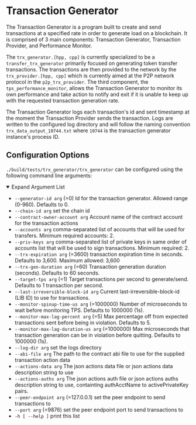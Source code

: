 # Transaction Generator

The Transaction Generator is a program built to create and send transactions at a specified rate in order to generate load on a blockchain.  It is comprised of 3 main components: Transaction Generator, Transaction Provider, and Performance Monitor.

The `trx_generator.[hpp, cpp]` is currently specialized to be a `transfer_trx_generator` primarily focused on generating token transfer transactions.  The transactions are then provided to the network by the `trx_provider.[hpp, cpp]` which is currently aimed at the P2P network protocol in the `p2p_trx_provider`.  The third component, the `tps_performance_monitor`, allows the Transaction Generator to monitor its own performance and take action to notify and exit if it is unable to keep up with the requested transaction generation rate.

The Transaction Generator logs each transaction's id and sent timestamp at the moment the Transaction Provider sends the transaction.  Logs are written to the configured log directory and will follow the naming convention `trx_data_output_10744.txt` where `10744` is the transaction generator instance's process ID.

## Configuration Options
`./build/tests/trx_generator/trx_generator` can be configured using the following command line arguments:

<details open>
    <summary>Expand Argument List</summary>

* `--generator-id arg` (=0)         Id for the transaction generator.
                                    Allowed range (0-960). Defaults to 0.
* `--chain-id arg`                  set the chain id
* `--contract-owner-account arg`    Account name of the contract account
                                    for the transaction actions
* `--accounts arg`                  comma-separated list of accounts that
                                    will be used for transfers. Minimum
                                    required accounts: 2.
* `--priv-keys arg`                 comma-separated list of private keys in
                                    same order of accounts list that will
                                    be used to sign transactions. Minimum
                                    required: 2.
* `--trx-expiration arg` (=3600)    transaction expiration time in seconds.
                                    Defaults to 3,600. Maximum allowed:
                                    3,600
* `--trx-gen-duration arg` (=60)    Transaction generation duration
                                    (seconds). Defaults to 60 seconds.
* `--target-tps arg` (=1)           Target transactions per second to
                                    generate/send. Defaults to 1
                                    transaction per second.
* `--last-irreversible-block-id arg`      Current last-irreversible-block-id (LIB
                                    ID) to use for transactions.
* `--monitor-spinup-time-us arg` (=1000000)
                                    Number of microseconds to wait before
                                    monitoring TPS. Defaults to 1000000
                                    (1s).
* `--monitor-max-lag-percent arg` (=5)    Max percentage off from expected
                                    transactions sent before being in
                                    violation. Defaults to 5.
* `--monitor-max-lag-duration-us arg` (=1000000)
                                    Max microseconds that transaction
                                    generation can be in violation before
                                    quitting. Defaults to 1000000 (1s).
* `--log-dir arg`                   set the logs directory
* `--abi-file arg`                  The path to the contract abi file to
                                    use for the supplied transaction action
                                    data
* `--actions-data arg`              The json actions data file or json
                                    actions data description string to use
* `--actions-auths arg`             The json actions auth file or json
                                    actions auths description string to
                                    use, containting authAcctName to
                                    activePrivateKey pairs.
* `--peer-endpoint arg` (=127.0.0.1)      set the peer endpoint to send
                                    transactions to
* `--port arg` (=9876)              set the peer endpoint port to send
                                    transactions to
* `-h [ --help ]`                   print this list
</details>
